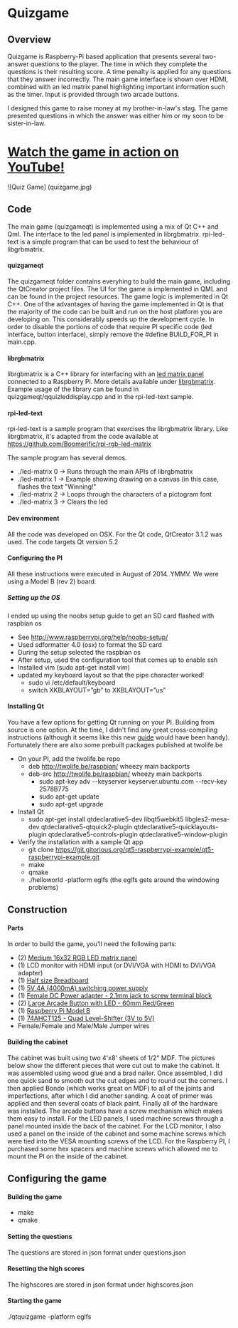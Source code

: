 # Quizgame

## Overview

Quizgame is Raspberry-Pi based application that presents several two-answer questions to the player. The time in which they complete the questions is their resulting score. A time penalty is applied for any questions that they answer incorrectly. The main game interface is shown over HDMI, combined with an led matrix panel highlighting important information such as the timer. Input is provided through two arcade buttons.

I designed this game to raise money at my brother-in-law's stag. The game presented questions in which the answer was either him or my soon to be sister-in-law.

# [Watch the game in action on YouTube!](https://www.youtube.com/watch?v=bzoEmVioPfQ)

![Quiz Game] (quizgame.jpg)

## Code

The main game (quizgameqt) is implemented using a mix of Qt C++ and Qml. The interface to the led panel is implemented in librgbmatrix. rpi-led-text is a simple program that can be used to test the behaviour of libgrbmatrix.

#### quizgameqt

The quizgameqt folder contains everyhing to build the main game, including the QtCreator project files. The UI for the game is implemented in QML and can be found in the project resources. The game logic is implemented in Qt C++. One of the advantages of having the game implemented in Qt is that the majority of the code can be built and run on the host platform you are developing on. This considerably speeds up the development cycle. In order to disable the portions of code that require PI specific code (led interface, button interface), simply remove the #define BUILD_FOR_PI in main.cpp.

#### librgbmatrix

librgbmatrix is a C++ library for interfacing with an [led matrix panel](http://www.adafruit.com/product/420) connected to a Raspberry Pi. More details available under [librgbmatrix](librgbmatrix/README.md). Example usage of the library can be found in quizgameqt/qquizleddisplay.cpp and in the rpi-led-text sample.

#### rpi-led-text

rpi-led-text is a sample program that exercises the librgbmatrix library. Like librgbmatrix, it's adapted from the code available at https://github.com/Boomerific/rpi-rgb-led-matrix

The sample program has several demos.
* ./led-matrix 0 -> Runs through the main APIs of librgbmatrix
* ./led-matrix 1 -> Example showing drawing on a canvas (in this case, flashes the text "Winning!"
* ./led-matrix 2 -> Loops through the characters of a pictogram font
* ./led-matrix 3 -> Clears the led

#### Dev environment

All the code was developed on OSX. For the Qt code, QtCreator 3.1.2 was used. The code targets Qt version 5.2

#### Configuring the PI

All these instructions were executed in August of 2014. YMMV. We were using a Model B (rev 2) board.

##### Setting up the OS
I ended up using the noobs setup guide to get an SD card flashed with raspbian os
* See http://www.raspberrypi.org/help/noobs-setup/
* Used sdformatter 4.0 (osx) to format the SD card
* During the setup selected the raspbian os
* After setup, used the configuration tool that comes up to enable ssh
* Installed vim (sudo apt-get install vim)
* updated my keyboard layout so that the pipe character worked!
  * sudo vi /etc/default/keyboard
  * switch XKBLAYOUT=”gb” to XKBLAYOUT=”us”

#### Installing Qt

You have a few options for getting Qt running on your PI. Building from source is one option. At the time, I didn't find any great cross-compiling instructions (although it seems like this new [guide](http://qt-project.org/wiki/RaspberryPi_Beginners_guide) would have been handy). Fortunately there are also some prebuilt packages published at twolife.be

* On your PI, add the twolife.be repo
  * deb http://twolife.be/raspbian/ wheezy main backports
  * deb-src http://twolife.be/raspbian/ wheezy main backports
	 * sudo apt-key adv --keyserver keyserver.ubuntu.com --recv-key 2578B775
	 * sudo apt-get update
	 * sudo apt-get upgrade
* Install Qt
  * sudo apt-get install qtdeclarative5-dev libqt5webkit5 libgles2-mesa-dev qtdeclarative5-qtquick2-plugin qtdeclarative5-quicklayouts-plugin qtdeclarative5-controls-plugin qtdeclarative5-window-plugin
* Verify the installation with a sample Qt app
  * git clone https://git.gitorious.org/qt5-raspberrypi-example/qt5-raspberrypi-example.git
  * make
  * qmake
  * ./helloworld -platform eglfs (the eglfs gets around the windowing problems)

## Construction
#### Parts

In order to build the game, you'll need the following parts:
* (2) [Medium 16x32 RGB LED matrix panel](http://www.adafruit.com/products/420)
* (1) LCD monitor with HDMI input (or DVI/VGA with HDMI to DVI/VGA adapter)
* (1) [Half size Breadboard](http://www.adafruit.com/products/64)
* (1) [5V 4A (4000mA) switching power supply](http://www.adafruit.com/products/1466)
* (1) [Female DC Power adapter - 2.1mm jack to screw terminal block](http://www.adafruit.com/products/368)
* (2) [Large Arcade Button with LED - 60mm Red/Green](http://www.adafruit.com/products/1190)
* (1) [Raspberry Pi Model B](http://www.adafruit.com/products/998)
* (1) [74AHCT125 - Quad Level-Shifter (3V to 5V)](http://www.adafruit.com/products/1787)
* Female/Female and Male/Male Jumper wires

#### Building the cabinet

The cabinet was built using two 4'x8' sheets of 1/2" MDF. The pictures below show the different pieces that were cut out to make the cabinet. It was assembled using wood glue and a brad nailer. Once assembled, I did one quick sand to smooth out the cut edges and to round out the corners. I then applied Bondo (which works great on MDF) to all of the joints and imperfections, after which I did another sanding. A coat of primer was applied and then several coats of black paint. Finally all of the hardware was installed. The arcade buttons have a screw mechanism which makes them easy to install. For the LED panels, I used machine screws through a panel mounted inside the back of the cabinet. For the LCD monitor, I also used a panel on the inside of the cabinet and some machine screws which were tied into the VESA mounting screws of the LCD. For the Raspberry PI, I purchased some hex spacers and machine screws which allowed me to mount the PI on the inside of the cabinet.

## Configuring the game

#### Building the game
* make
* qmake

#### Setting the questions
The questions are stored in json format under questions.json

#### Resetting the high scores
The highscores are stored in json format under highscores.json

#### Starting the game
./qtquizgame -platform eglfs







